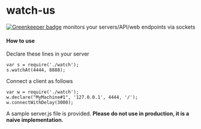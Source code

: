 # watch-us

[![Greenkeeper badge](https://badges.greenkeeper.io/agauniyal/watch-us.svg)](https://greenkeeper.io/)
monitors your servers/API/web endpoints via sockets

#### How to use

Declare these lines in your server
```
var s = require('./watch');
s.watchAt(4444, 8888);
```

Connect a client as follows
```
var w = require('./watch');
w.declare("MyMachine#1", '127.0.0.1', 4444, '/');
w.connectWithDelay(3000);
```

A sample server.js file is provided. <b>Please do not use in production, it is a naive implementation.</b>
